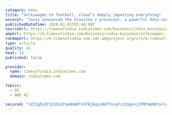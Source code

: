 ```yaml
---
category: news
title: "Volkswagen to football, cloud’s deeply impacting everything"
excerpt: "Jassy announced the Graviton 2 processor, a powerful data centre chip that takes on Intel and AMD, and over 20 new features and services, including six new capabilities to Amazon SageMaker including Amazon SageMaker Studio that unifies all the tools needed ..."
publishedDateTime: 2020-01-01T05:44:00Z
sourceUrl: https://timesofindia.indiatimes.com/business/india-business/volkswagen-to-football-clouds-deeply-impacting-everything/articleshow/73054526.cms
ampUrl: https://m.timesofindia.com/business/india-business/volkswagen-to-football-clouds-deeply-impacting-everything/amp_articleshow/73054526.cms
cdnAmpUrl: https://m-timesofindia-com.cdn.ampproject.org/c/s/m.timesofindia.com/business/india-business/volkswagen-to-football-clouds-deeply-impacting-everything/amp_articleshow/73054526.cms
type: article
quality: 24
heat: 24
published: false

provider:
  name: timesofindia.indiatimes.com
  domain: indiatimes.com

topics:
  - AI
  - AWS AI

secured: "+ZC2gEyIP121G1zPaaNnWETvhfEjGqss9mfTnoyFc2z6go+j2P0Pa6REtx+lcY3DVDh4xZ86WNae69gc1g/Ky4lSSQed/CnQ1ztB9M/l5VrvRu8vNjyTU12OI9/wGVvDeOd8XCE05SDei0GiCmti5K35y8Irg5yFkwoa/GhcYTEAD8d4XnU9dc4TIbWdoIR2iPjHrxPoNcoD9kg7YNgPkur+DAWP/2UiSmTDhIXe6bgB0TKCgEcsYUrqCFPIvAQgte/7ncpwUpiLvSARusffXFjoPoZwYSHtuy2yoYQanMY=;bx6sIIes/sksnIcVd1TicQ=="
---
```


